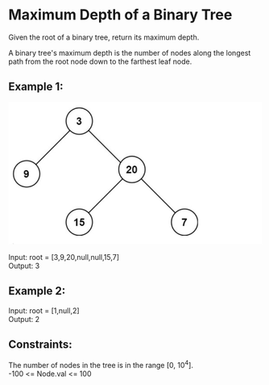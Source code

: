 # Maximum Depth of a Binary Tree
Given the root of a binary tree, return its maximum depth.

A binary tree's maximum depth is the number of nodes along the longest path from the root node down to the farthest leaf node.

 

## Example 1:
![Illustration](../assets/images/maximum-depth-of-a-binary-tree.png)

Input: root = [3,9,20,null,null,15,7]  
Output: 3
## Example 2:

Input: root = [1,null,2]  
Output: 2
 

## Constraints:

The number of nodes in the tree is in the range [0, 10<sup>4</sup>].  
-100 <= Node.val <= 100